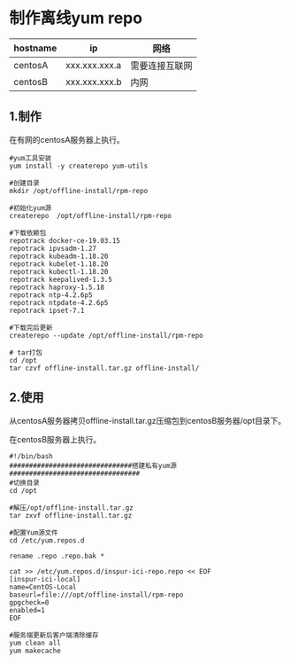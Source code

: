 
# 制作离线yum repo



| hostname | ip            | 网络           |
| -------- | ------------- | -------------- |
| centosA  | xxx.xxx.xxx.a | 需要连接互联网 |
| centosB  | xxx.xxx.xxx.b | 内网           |



## 1.制作

在有网的centosA服务器上执行。

```shell
#yum工具安装
yum install -y createrepo yum-utils

#创建目录
mkdir /opt/offline-install/rpm-repo

#初始化yum源
createrepo  /opt/offline-install/rpm-repo

#下载依赖包
repotrack docker-ce-19.03.15
repotrack ipvsadm-1.27
repotrack kubeadm-1.18.20
repotrack kubelet-1.18.20
repotrack kubectl-1.18.20
repotrack keepalived-1.3.5
repotrack haproxy-1.5.18
repotrack ntp-4.2.6p5
repotrack ntpdate-4.2.6p5
repotrack ipset-7.1

#下载完后更新
createrepo --update /opt/offline-install/rpm-repo

# tar打包
cd /opt
tar czvf offline-install.tar.gz offline-install/
```



## 2.使用

从centosA服务器拷贝offline-install.tar.gz压缩包到centosB服务器/opt目录下。

在centosB服务器上执行。

```shell
#!/bin/bash
###############################搭建私有yum源#################################
#切换目录
cd /opt

#解压/opt/offline-install.tar.gz
tar zxvf offline-install.tar.gz

#配置Yum源文件
cd /etc/yum.repos.d

rename .repo .repo.bak *

cat >> /etc/yum.repos.d/inspur-ici-repo.repo << EOF
[inspur-ici-local]
name=CentOS-Local
baseurl=file:///opt/offline-install/rpm-repo
gpgcheck=0
enabled=1
EOF

#服务端更新后客户端清除缓存
yum clean all
yum makecache
```

